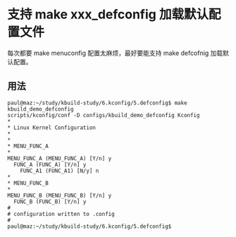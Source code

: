 # 支持 make xxx_defconfig 加载默认配置文件

每次都要 make menuconfig 配置太麻烦，最好要能支持 make defcofnig 加载默认配置。

## 用法

```
paul@maz:~/study/kbuild-study/6.kconfig/5.defconfig$ make kbuild_demo_defconfig
scripts/kconfig/conf -D configs/kbuild_demo_defconfig Kconfig
*
* Linux Kernel Configuration
*
*
* MENU_FUNC_A
*
MENU_FUNC_A (MENU_FUNC_A) [Y/n] y
  FUNC_A (FUNC_A) [Y/n] y
    FUNC_A1 (FUNC_A1) [N/y] n
*
* MENU_FUNC_B
*
MENU_FUNC_B (MENU_FUNC_B) [Y/n] y
  FUNC_B (FUNC_B) [Y/n] y
#
# configuration written to .config
#
paul@maz:~/study/kbuild-study/6.kconfig/5.defconfig$
```

